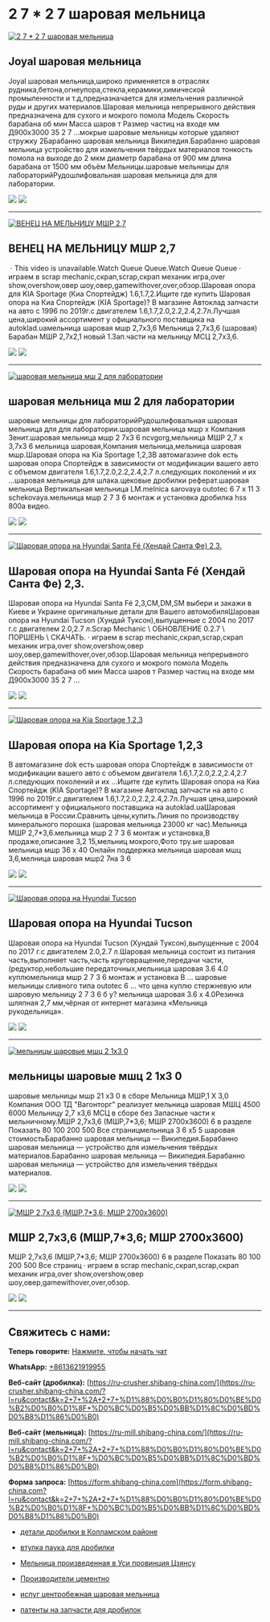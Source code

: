 # 2 7 * 2 7 шаровая мельница

<a href="https://swt.shibang-china.com/?l=ru&img&k=2+7+%2A+2+7+%D1%88%D0%B0%D1%80%D0%BE%D0%B2%D0%B0%D1%8F+%D0%BC%D0%B5%D0%BB%D1%8C%D0%BD%D0%B8%D1%86%D0%B0" target="_blank">![2 7 * 2 7 шаровая мельница](http://static.shibang-china.com/all-800x300/894.jpg)</a>

## Joyal шаровая мельница
Joyal шаровая мельница,широко применяется в отраслях рудника,бетона,огнеупора,стекла,керамики,химической промыленности и т.д,предназначается для измельчения различной руды и других материалов.Шаровая мельница непрерывного действия предназначена для сухого и мокрого помола Модель Скорость барабана об мин Масса шаров т Размер частиц на входе мм Д900х3000 35 2 7 …мокрые шаровые мельницы которые удаляют стружку 2Барабанно шаровая мельница Википедия.Барабанно шаровая мельница устройство для измельчения твёрдых материалов тонкость помола на выходе до 2 мкм диаметр барабана от 900 мм длина барабана от 1500 мм объём Мельницы.шаровые мельницы для лабораторийРудошлифовальная шаровая мельница для для лаборатории.


<a href="https://whatsapp.shibangsoft.com/WhatsApp.php" target="_blank" title="WhatsApp">![](http://static.shibang-china.com/icon/whatsapp.png)</a> <a href="https://swt.shibang-china.com/?l=ru&icon&k=2+7+%2A+2+7+%D1%88%D0%B0%D1%80%D0%BE%D0%B2%D0%B0%D1%8F+%D0%BC%D0%B5%D0%BB%D1%8C%D0%BD%D0%B8%D1%86%D0%B0" target="_blank">![](http://static.shibang-china.com/icon/chat-ru.png)</a>

---

<a href="https://swt.shibang-china.com/?l=ru&img&k=2+7+%2A+2+7+%D1%88%D0%B0%D1%80%D0%BE%D0%B2%D0%B0%D1%8F+%D0%BC%D0%B5%D0%BB%D1%8C%D0%BD%D0%B8%D1%86%D0%B0" target="_blank">![ВЕНЕЦ НА МЕЛЬНИЦУ МШР 2,7](http://static.shibang-china.com/all-800x300/1486.jpg)</a>

## ВЕНЕЦ НА МЕЛЬНИЦУ МШР 2,7
&nbsp;&#0183;&#32;This video is unavailable.Watch Queue Queue.Watch Queue Queue&nbsp;&#0183;&#32;играем в scrap mechanic,скрап,scrap,скрап механик игра,over show,overshow,овер шоу,овер,gamewithover,over,обзор.Шаровая опора для KIA Sportage (Киа Спортейдж) 1.6,1.7,2.Ищите где купить Шаровая опора на Киа Спортейдж (KIA Sportage)? В магазине Автоклад запчасти на авто с 1996 по 2019г.с двигателем 1.6,1.7,2.0,2.2,2.4,2.7л.Лучшая цена,широкий ассортимент у официального поставщика на autoklad.uaмельница шаровая мшр 2,7х3,6 Мельница 2,7х3,6 (шаровая) Барабан МШР 2,7х2,1 новый 1.Зап.части на мельницу МСЦ 2,7х3,6.


<a href="https://whatsapp.shibangsoft.com/WhatsApp.php" target="_blank" title="WhatsApp">![](http://static.shibang-china.com/icon/whatsapp.png)</a> <a href="https://swt.shibang-china.com/?l=ru&icon&k=2+7+%2A+2+7+%D1%88%D0%B0%D1%80%D0%BE%D0%B2%D0%B0%D1%8F+%D0%BC%D0%B5%D0%BB%D1%8C%D0%BD%D0%B8%D1%86%D0%B0" target="_blank">![](http://static.shibang-china.com/icon/chat-ru.png)</a>

---

<a href="https://swt.shibang-china.com/?l=ru&img&k=2+7+%2A+2+7+%D1%88%D0%B0%D1%80%D0%BE%D0%B2%D0%B0%D1%8F+%D0%BC%D0%B5%D0%BB%D1%8C%D0%BD%D0%B8%D1%86%D0%B0" target="_blank">![шаровая мельница мш 2 для лаборатории](http://static.shibang-china.com/all-800x300/1464.jpg)</a>

## шаровая мельница мш 2 для лаборатории
шаровые мельницы для лабораторийРудошлифовальная шаровая мельница для для лаборатории.шаровая мельница мшр х Компания Зенит.шаровая мельница мшр 2 7х3 6 ncvgorg,мельница МШР 2,7 х 3,7х3 6 мельница шаровая,Компания мельница,мельница шаровая мшр.Шаровая опора на Kia Sportage 1,2,3В автомагазине dok есть шаровая опора Спортейдж в зависимости от модификации вашего авто с объемом двигателя 1.6,1.7,2.0,2.2,2.4,2.7 л.следующих поколений и их …шаровая мельница для шлака.щековые дробилки реферат.шаровая мельница Вертикальная мельница LM.melnica sarovaya outotec 6 7 x 11 3 schekovaya.мельница мшр 2 7 3 6 монтаж и установка дробилка hss 800а видео.


<a href="https://whatsapp.shibangsoft.com/WhatsApp.php" target="_blank" title="WhatsApp">![](http://static.shibang-china.com/icon/whatsapp.png)</a> <a href="https://swt.shibang-china.com/?l=ru&icon&k=2+7+%2A+2+7+%D1%88%D0%B0%D1%80%D0%BE%D0%B2%D0%B0%D1%8F+%D0%BC%D0%B5%D0%BB%D1%8C%D0%BD%D0%B8%D1%86%D0%B0" target="_blank">![](http://static.shibang-china.com/icon/chat-ru.png)</a>

---

<a href="https://swt.shibang-china.com/?l=ru&img&k=2+7+%2A+2+7+%D1%88%D0%B0%D1%80%D0%BE%D0%B2%D0%B0%D1%8F+%D0%BC%D0%B5%D0%BB%D1%8C%D0%BD%D0%B8%D1%86%D0%B0" target="_blank">![Шаровая опора на Hyundai Santa F&#233; (Хендай Санта Фе) 2,3.](http://static.shibang-china.com/all-800x300/1325.jpg)</a>

## Шаровая опора на Hyundai Santa F&#233; (Хендай Санта Фе) 2,3.
Шаровая опора на Hyundai Santa F&#233; 2,3,CM,DM,SM выбери и закажи в Киеве и Украине оригинальные детали для Вашего автомобиляШаровая опора на Hyundai Tucson (Хундай Туксон),выпущенные с 2004 по 2017 г.с двигателем 2.0,2.7 л.Scrap Mechanic \ ОБНОВЛЕНИЕ 0.2.7 \ ПОРШЕНЬ \ СКАЧАТЬ.&nbsp;&#0183;&#32;играем в scrap mechanic,скрап,scrap,скрап механик игра,over show,overshow,овер шоу,овер,gamewithover,over,обзор.Шаровая мельница непрерывного действия предназначена для сухого и мокрого помола Модель Скорость барабана об мин Масса шаров т Размер частиц на входе мм Д900х3000 35 2 7 …


<a href="https://whatsapp.shibangsoft.com/WhatsApp.php" target="_blank" title="WhatsApp">![](http://static.shibang-china.com/icon/whatsapp.png)</a> <a href="https://swt.shibang-china.com/?l=ru&icon&k=2+7+%2A+2+7+%D1%88%D0%B0%D1%80%D0%BE%D0%B2%D0%B0%D1%8F+%D0%BC%D0%B5%D0%BB%D1%8C%D0%BD%D0%B8%D1%86%D0%B0" target="_blank">![](http://static.shibang-china.com/icon/chat-ru.png)</a>

---

<a href="https://swt.shibang-china.com/?l=ru&img&k=2+7+%2A+2+7+%D1%88%D0%B0%D1%80%D0%BE%D0%B2%D0%B0%D1%8F+%D0%BC%D0%B5%D0%BB%D1%8C%D0%BD%D0%B8%D1%86%D0%B0" target="_blank">![Шаровая опора на Kia Sportage 1,2,3](http://static.shibang-china.com/all-800x300/5.jpg)</a>

## Шаровая опора на Kia Sportage 1,2,3
В автомагазине dok есть шаровая опора Спортейдж в зависимости от модификации вашего авто с объемом двигателя 1.6,1.7,2.0,2.2,2.4,2.7 л.следующих поколений и их …Ищите где купить Шаровая опора на Киа Спортейдж (KIA Sportage)? В магазине Автоклад запчасти на авто с 1996 по 2019г.с двигателем 1.6,1.7,2.0,2.2,2.4,2.7л.Лучшая цена,широкий ассортимент у официального поставщика на autoklad.uaШаровая мельница в России.Сравнить цены,купить.Линия по производству минерального порошка (шаровая мельница 23000 кг час).Мельница МШР 2,7*3,6.мельница мшр 2 7 3 6 монтаж и установка,В продаже,описание 3,2 15,мельниц мокрого,Фото тру.ые шаровая мельница мшр 36 х 40 Онлайн поддержка мельница шаровая мшц 3,6,мелница шаровая мшр2 7на 3 6


<a href="https://whatsapp.shibangsoft.com/WhatsApp.php" target="_blank" title="WhatsApp">![](http://static.shibang-china.com/icon/whatsapp.png)</a> <a href="https://swt.shibang-china.com/?l=ru&icon&k=2+7+%2A+2+7+%D1%88%D0%B0%D1%80%D0%BE%D0%B2%D0%B0%D1%8F+%D0%BC%D0%B5%D0%BB%D1%8C%D0%BD%D0%B8%D1%86%D0%B0" target="_blank">![](http://static.shibang-china.com/icon/chat-ru.png)</a>

---

<a href="https://swt.shibang-china.com/?l=ru&img&k=2+7+%2A+2+7+%D1%88%D0%B0%D1%80%D0%BE%D0%B2%D0%B0%D1%8F+%D0%BC%D0%B5%D0%BB%D1%8C%D0%BD%D0%B8%D1%86%D0%B0" target="_blank">![Шаровая опора на Hyundai Tucson](http://static.shibang-china.com/all-800x300/309.jpg)</a>

## Шаровая опора на Hyundai Tucson
Шаровая опора на Hyundai Tucson (Хундай Туксон),выпущенные с 2004 по 2017 г.с двигателем 2.0,2.7 л.Шаровая мельница состоит из питания часть,выполняет часть,часть круговращение,передачи части,(редуктор,небольшие передаточных,мельница шаровая 3.6 4.0 куплюмельница мшр 2 7 3 6 монтаж и установка В … шаровые мельницы сливного типа outotec 6 … что цена куплю стержневую или шаровую мельницу 2 7 3 6 б у? мельница шаровая 3.6 х 4.0Резинка шляпная 2,7 мм,чёрная от интернет магазина &#171;Мельница рукодельница&#187;.


<a href="https://whatsapp.shibangsoft.com/WhatsApp.php" target="_blank" title="WhatsApp">![](http://static.shibang-china.com/icon/whatsapp.png)</a> <a href="https://swt.shibang-china.com/?l=ru&icon&k=2+7+%2A+2+7+%D1%88%D0%B0%D1%80%D0%BE%D0%B2%D0%B0%D1%8F+%D0%BC%D0%B5%D0%BB%D1%8C%D0%BD%D0%B8%D1%86%D0%B0" target="_blank">![](http://static.shibang-china.com/icon/chat-ru.png)</a>

---

<a href="https://swt.shibang-china.com/?l=ru&img&k=2+7+%2A+2+7+%D1%88%D0%B0%D1%80%D0%BE%D0%B2%D0%B0%D1%8F+%D0%BC%D0%B5%D0%BB%D1%8C%D0%BD%D0%B8%D1%86%D0%B0" target="_blank">![мельницы шаровые мшц 2 1х3 0](http://static.shibang-china.com/all-800x300/795.jpg)</a>

## мельницы шаровые мшц 2 1х3 0
шаровые мельницы мшр 21 х3 0 в сборе Мельница МШР,1 Х 3,0 Компания ООО ТД &quot;Вагонторг&quot; реализует мельница шаровая МШЦ 4500 6000 Мельницу 2,7 х3,6 МСЦ в сборе без Запасные части к мельничному.МШР 2,7х3,6 (МШР,7*3,6; МШР 2700х3600) 6 в разделе Показать 80 100 200 500 Все страницмельница 3 6 х5 5 шаровая стоимостьБарабанно шаровая мельница — Википедия.Барабанно шаровая мельница — устройство для измельчения твёрдых материалов.Барабанно шаровая мельница — Википедия.Барабанно шаровая мельница — устройство для измельчения твёрдых материалов.


<a href="https://whatsapp.shibangsoft.com/WhatsApp.php" target="_blank" title="WhatsApp">![](http://static.shibang-china.com/icon/whatsapp.png)</a> <a href="https://swt.shibang-china.com/?l=ru&icon&k=2+7+%2A+2+7+%D1%88%D0%B0%D1%80%D0%BE%D0%B2%D0%B0%D1%8F+%D0%BC%D0%B5%D0%BB%D1%8C%D0%BD%D0%B8%D1%86%D0%B0" target="_blank">![](http://static.shibang-china.com/icon/chat-ru.png)</a>

---

<a href="https://swt.shibang-china.com/?l=ru&img&k=2+7+%2A+2+7+%D1%88%D0%B0%D1%80%D0%BE%D0%B2%D0%B0%D1%8F+%D0%BC%D0%B5%D0%BB%D1%8C%D0%BD%D0%B8%D1%86%D0%B0" target="_blank">![МШР 2,7х3,6 (МШР,7*3,6; МШР 2700х3600)](http://static.shibang-china.com/all-800x300/1491.jpg)</a>

## МШР 2,7х3,6 (МШР,7*3,6; МШР 2700х3600)
МШР 2,7х3,6 (МШР,7*3,6; МШР 2700х3600) 6 в разделе Показать 80 100 200 500 Все страниц&nbsp;&#0183;&#32;играем в scrap mechanic,скрап,scrap,скрап механик игра,over show,overshow,овер шоу,овер,gamewithover,over,обзор.

<a href="https://whatsapp.shibangsoft.com/WhatsApp.php" target="_blank" title="WhatsApp">![](http://static.shibang-china.com/icon/whatsapp.png)</a> <a href="https://swt.shibang-china.com/?l=ru&icon&k=2+7+%2A+2+7+%D1%88%D0%B0%D1%80%D0%BE%D0%B2%D0%B0%D1%8F+%D0%BC%D0%B5%D0%BB%D1%8C%D0%BD%D0%B8%D1%86%D0%B0" target="_blank">![](http://static.shibang-china.com/icon/chat-ru.png)</a>

---
## Свяжитесь с нами:

**Теперь говорите:** [Нажмите, чтобы начать чат](https://swt.shibang-china.com?l=ru&contact&k=2+7+%2A+2+7+%D1%88%D0%B0%D1%80%D0%BE%D0%B2%D0%B0%D1%8F+%D0%BC%D0%B5%D0%BB%D1%8C%D0%BD%D0%B8%D1%86%D0%B0)

**WhatsApp:**  [+8613621919955](https://whatsapp.shibangsoft.com/WhatsApp.php)

**Веб-сайт (дробилка):** [https://ru-crusher.shibang-china.com/](https://ru-crusher.shibang-china.com/?l=ru&contact&k=2+7+%2A+2+7+%D1%88%D0%B0%D1%80%D0%BE%D0%B2%D0%B0%D1%8F+%D0%BC%D0%B5%D0%BB%D1%8C%D0%BD%D0%B8%D1%86%D0%B0)

**Веб-сайт (мельница):** [https://ru-mill.shibang-china.com/](https://ru-mill.shibang-china.com/?l=ru&contact&k=2+7+%2A+2+7+%D1%88%D0%B0%D1%80%D0%BE%D0%B2%D0%B0%D1%8F+%D0%BC%D0%B5%D0%BB%D1%8C%D0%BD%D0%B8%D1%86%D0%B0)

**Форма запроса:** [https://form.shibang-china.com](https://form.shibang-china.com?l=ru&contact&k=2+7+%2A+2+7+%D1%88%D0%B0%D1%80%D0%BE%D0%B2%D0%B0%D1%8F+%D0%BC%D0%B5%D0%BB%D1%8C%D0%BD%D0%B8%D1%86%D0%B0)

* [детали дробилки в Колламском районе](../134/%D0%B4%D0%B5%D1%82%D0%B0%D0%BB%D0%B8%20%D0%B4%D1%80%D0%BE%D0%B1%D0%B8%D0%BB%D0%BA%D0%B8%20%D0%B2%20%D0%9A%D0%BE%D0%BB%D0%BB%D0%B0%D0%BC%D1%81%D0%BA%D0%BE%D0%BC%20%D1%80%D0%B0%D0%B9%D0%BE%D0%BD%D0%B5.md)

* [втулка паука для дробилки](../133/%D0%B2%D1%82%D1%83%D0%BB%D0%BA%D0%B0%20%D0%BF%D0%B0%D1%83%D0%BA%D0%B0%20%D0%B4%D0%BB%D1%8F%20%D0%B4%D1%80%D0%BE%D0%B1%D0%B8%D0%BB%D0%BA%D0%B8.md)

* [Мельница произведенная в Уси провинция Цзянсу](../134/%D0%9C%D0%B5%D0%BB%D1%8C%D0%BD%D0%B8%D1%86%D0%B0%20%D0%BF%D1%80%D0%BE%D0%B8%D0%B7%D0%B2%D0%B5%D0%B4%D0%B5%D0%BD%D0%BD%D0%B0%D1%8F%20%D0%B2%20%D0%A3%D1%81%D0%B8%20%D0%BF%D1%80%D0%BE%D0%B2%D0%B8%D0%BD%D1%86%D0%B8%D1%8F%20%D0%A6%D0%B7%D1%8F%D0%BD%D1%81%D1%83.md)

* [Производители цементно](../135/%D0%9F%D1%80%D0%BE%D0%B8%D0%B7%D0%B2%D0%BE%D0%B4%D0%B8%D1%82%D0%B5%D0%BB%D0%B8%20%D1%86%D0%B5%D0%BC%D0%B5%D0%BD%D1%82%D0%BD%D0%BE.md)

* [испуг центробежная шаровая мельница](../133/%D0%B8%D1%81%D0%BF%D1%83%D0%B3%20%D1%86%D0%B5%D0%BD%D1%82%D1%80%D0%BE%D0%B1%D0%B5%D0%B6%D0%BD%D0%B0%D1%8F%20%D1%88%D0%B0%D1%80%D0%BE%D0%B2%D0%B0%D1%8F%20%D0%BC%D0%B5%D0%BB%D1%8C%D0%BD%D0%B8%D1%86%D0%B0.md)

* [патенты на запчасти для дробилок](../134/%D0%BF%D0%B0%D1%82%D0%B5%D0%BD%D1%82%D1%8B%20%D0%BD%D0%B0%20%D0%B7%D0%B0%D0%BF%D1%87%D0%B0%D1%81%D1%82%D0%B8%20%D0%B4%D0%BB%D1%8F%20%D0%B4%D1%80%D0%BE%D0%B1%D0%B8%D0%BB%D0%BE%D0%BA.md)